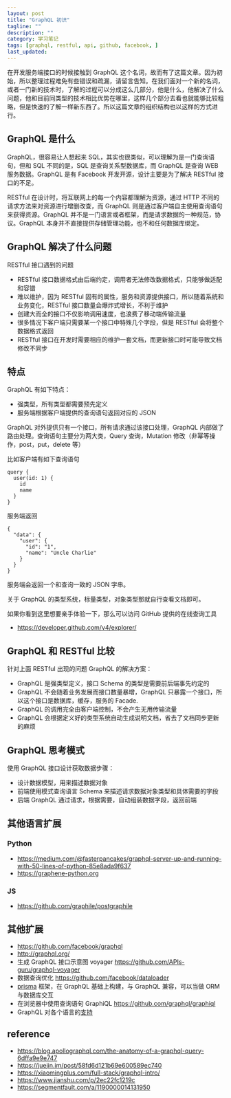 ```yaml
---
layout: post
title: "GraphQL 初识"
tagline: ""
description: ""
category: 学习笔记
tags: [graphql, restful, api, github, facebook, ]
last_updated:
---
```


在开发服务端接口的时候接触到 GraphQL 这个名词，故而有了这篇文章。因为初始，所以整理过程难免有些错误和疏漏，请留言告知。在我们面对一个新的名词，或者一门新的技术时，了解的过程可以分成这么几部分，他是什么，他解决了什么问题，他和目前同类型的技术相比优势在哪里，这样几个部分去看也就能够比较粗略，但是快速的了解一样新东西了。所以这篇文章的组织结构也以这样的方式进行。

## GraphQL 是什么
GraphQL，很容易让人想起来 SQL，其实也很类似，可以理解为是一门查询语句，但和 SQL 不同的是，SQL 是查询关系型数据库，而 GraphQL 是查询 WEB 服务数据。GraphQL 是有 Facebook 开发开源，设计主要是为了解决 RESTful 接口的不足。

RESTful 在设计时，将互联网上的每一个内容都理解为资源，通过 HTTP 不同的请求方法来对资源进行增删改查，而 GraphQL 则是通过客户端自主使用查询语句来获得资源。GraphQL 并不是一门语言或者框架，而是请求数据的一种规范，协议。GraphQL 本身并不直接提供存储管理功能，也不和任何数据库绑定。


## GraphQL 解决了什么问题

RESTful 接口遇到的问题

- RESTful 接口数据格式由后端约定，调用者无法修改数据格式，只能够做适配和容错
- 难以维护，因为 RESTful 固有的属性，服务和资源提供接口，所以随着系统和业务变化，RESTful 接口数量会爆炸式增长，不利于维护
- 创建大而全的接口不仅影响调用速度，也浪费了移动端传输流量
- 很多情况下客户端只需要某一个接口中特殊几个字段，但是 RESTful 会将整个数据格式返回
- RESTful 接口在开发时需要相应的维护一套文档，而更新接口时可能导致文档修改不同步

## 特点
GraphQL 有如下特点：

- 强类型，所有类型都需要预先定义
- 服务端根据客户端提供的查询语句返回对应的 JSON

GraphQL 对外提供只有一个接口，所有请求通过该接口处理，GraphQL 内部做了路由处理。查询语句主要分为两大类，Query 查询，Mutation 修改（非幂等操作，post，put，delete 等）

比如客户端有如下查询语句

    query {
      user(id: 1) {
        id
        name
      }
    }

服务端返回

    {
      "data": {
        "user": {
          "id": "1",
          "name": "Uncle Charlie"
        }
      }
    }

服务端会返回一个和查询一致的 JSON 字串。

关于 GraphQL 的类型系统，标量类型，对象类型那就自行查看文档即可。

如果你看到这里想要亲手体验一下，那么可以访问 GitHub 提供的在线查询工具

- <https://developer.github.com/v4/explorer/>


## GraphQL 和 RESTful 比较
针对上面 RESTful 出现的问题 GraphQL 的解决方案：

- GraphQL 是强类型定义，接口 Schema 的类型是需要前后端事先约定的
- GraphQL 不会随着业务发展而接口数量暴增，GraphQL 只暴露一个接口，所以这个接口是数据库，缓存，服务的 Facade.
- GraphQL 的调用完全由客户端控制，不会产生无用传输流量
- GraphQL 会根据定义好的类型系统自动生成说明文档，省去了文档同步更新的麻烦

## GraphQL 思考模式
使用 GraphQL 接口设计获取数据步骤：

- 设计数据模型，用来描述数据对象
- 前端使用模式查询语言 Schema 来描述请求数据对象类型和具体需要的字段
- 后端 GraphQL 通过请求，根据需要，自动组装数据字段，返回前端


## 其他语言扩展

### Python

- <https://medium.com/@fasterpancakes/graphql-server-up-and-running-with-50-lines-of-python-85e8ada9f637>
- <https://graphene-python.org>

### JS

- <https://github.com/graphile/postgraphile>

## 其他扩展

- <https://github.com/facebook/graphql>
- <http://graphql.org/>
- 生成 GraphQL 接口示意图 voyager <https://github.com/APIs-guru/graphql-voyager>
- 数据查询优化 <https://github.com/facebook/dataloader>
- [prisma](https://www.prisma.io/docs/) 框架，在 GraphQL 基础上构建，与 GraphQL 兼容，可以当做 ORM 与数据库交互
- 在浏览器中使用查询语句 GraphiQL <https://github.com/graphql/graphiql>
- GraphQL 对各个语言的[支持](https://graphql.org/code/)


## reference

- <https://blog.apollographql.com/the-anatomy-of-a-graphql-query-6dffa9e9e747>
- <https://juejin.im/post/58fd6d121b69e600589ec740>
- <https://xiaomingplus.com/full-stack/graphql-intro/>
- <https://www.jianshu.com/p/2ec22fc1219c>
- <https://segmentfault.com/a/1190000014131950>
